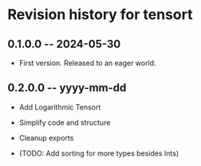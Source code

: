 # Revision history for tensort

## 0.1.0.0 -- 2024-05-30

* First version. Released to an eager world.

## 0.2.0.0 -- yyyy-mm-dd

* Add Logarithmic Tensort

* Simplify code and structure

* Cleanup exports

* (TODO: Add sorting for more types besides Ints)
